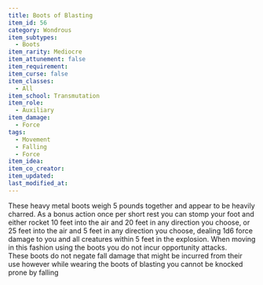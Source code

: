 ```yaml
---
title: Boots of Blasting
item_id: 56
category: Wondrous
item_subtypes:
  - Boots
item_rarity: Mediocre
item_attunement: false
item_requirement:
item_curse: false
item_classes:
  - All
item_school: Transmutation
item_role:
  - Auxiliary
item_damage:
  - Force
tags:
  - Movement
  - Falling
  - Force
item_idea:
item_co_creator:
item_updated:
last_modified_at:
---
```


These heavy metal boots weigh 5 pounds together and appear to be heavily charred.
As a bonus action once per short rest you can stomp your foot and either rocket 10 feet into the air and 20 feet in any direction you choose, or 25 feet into the air and 5 feet in any direction you choose, dealing 1d6 force damage to you and all creatures within 5 feet in the explosion. When moving in this fashion using the boots you do not incur opportunity attacks.  
These boots do not negate fall damage that might be incurred from their use however while wearing the boots of blasting you cannot be knocked prone by falling
